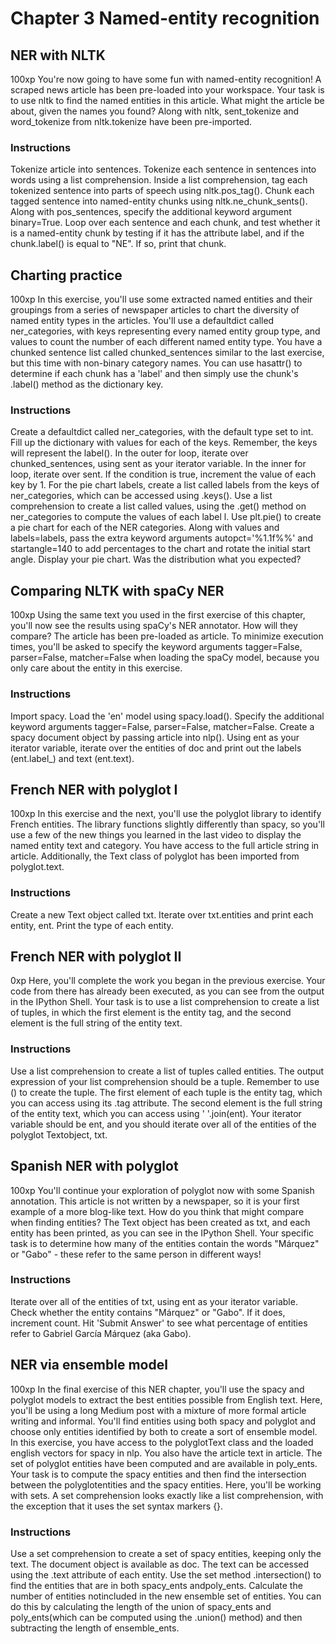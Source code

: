 # Chapter 3 Named-entity recognition
## NER with NLTK
100xp
You're now going to have some fun with named-entity recognition! A scraped news article has been pre-loaded into your workspace. Your task is to use nltk to find the named entities in this article.
What might the article be about, given the names you found?
Along with nltk, sent_tokenize and word_tokenize from nltk.tokenize have been pre-imported.
### Instructions
Tokenize article into sentences.
Tokenize each sentence in sentences into words using a list comprehension.
Inside a list comprehension, tag each tokenized sentence into parts of speech using nltk.pos_tag().
Chunk each tagged sentence into named-entity chunks using nltk.ne_chunk_sents(). Along with pos_sentences, specify the additional keyword argument binary=True.
Loop over each sentence and each chunk, and test whether it is a named-entity chunk by testing if it has the attribute label, and if the chunk.label() is equal to "NE". If so, print that chunk.

## Charting practice
100xp
In this exercise, you'll use some extracted named entities and their groupings from a series of newspaper articles to chart the diversity of named entity types in the articles.
You'll use a defaultdict called ner_categories, with keys representing every named entity group type, and values to count the number of each different named entity type. You have a chunked sentence list called chunked_sentences similar to the last exercise, but this time with non-binary category names.
You can use hasattr() to determine if each chunk has a 'label' and then simply use the chunk's .label() method as the dictionary key.
### Instructions
Create a defaultdict called ner_categories, with the default type set to int.
Fill up the dictionary with values for each of the keys. Remember, the keys will represent the label().
In the outer for loop, iterate over chunked_sentences, using sent as your iterator variable.
In the inner for loop, iterate over sent. If the condition is true, increment the value of each key by 1.
For the pie chart labels, create a list called labels from the keys of ner_categories, which can be accessed using .keys().
Use a list comprehension to create a list called values, using the .get() method on ner_categories to compute the values of each label l.
Use plt.pie() to create a pie chart for each of the NER categories. Along with values and labels=labels, pass the extra keyword arguments autopct='%1.1f%%' and startangle=140 to add percentages to the chart and rotate the initial start angle.
Display your pie chart. Was the distribution what you expected?

## Comparing NLTK with spaCy NER
100xp
Using the same text you used in the first exercise of this chapter, you'll now see the results using spaCy's NER annotator. How will they compare?
The article has been pre-loaded as article. To minimize execution times, you'll be asked to specify the keyword arguments tagger=False, parser=False, matcher=False when loading the spaCy model, because you only care about the entity in this exercise.
### Instructions
Import spacy.
Load the 'en' model using spacy.load(). Specify the additional keyword arguments tagger=False, parser=False, matcher=False.
Create a spacy document object by passing article into nlp().
Using ent as your iterator variable, iterate over the entities of doc and print out the labels (ent.label_) and text (ent.text).

## French NER with polyglot I
100xp
In this exercise and the next, you'll use the polyglot library to identify French entities. The library functions slightly differently than spacy, so you'll use a few of the new things you learned in the last video to display the named entity text and category.
You have access to the full article string in article. Additionally, the Text class of polyglot has been imported from polyglot.text.
### Instructions
Create a new Text object called txt.
Iterate over txt.entities and print each entity, ent.
Print the type of each entity.

## French NER with polyglot II
0xp
Here, you'll complete the work you began in the previous exercise. Your code from there has already been executed, as you can see from the output in the IPython Shell.
Your task is to use a list comprehension to create a list of tuples, in which the first element is the entity tag, and the second element is the full string of the entity text.
### Instructions
Use a list comprehension to create a list of tuples called entities.
The output expression of your list comprehension should be a tuple. Remember to use () to create the tuple.
The first element of each tuple is the entity tag, which you can access using its .tag attribute.
The second element is the full string of the entity text, which you can access using ' '.join(ent).
Your iterator variable should be ent, and you should iterate over all of the entities of the polyglot Textobject, txt.

## Spanish NER with polyglot
100xp
You'll continue your exploration of polyglot now with some Spanish annotation. This article is not written by a newspaper, so it is your first example of a more blog-like text. How do you think that might compare when finding entities?
The Text object has been created as txt, and each entity has been printed, as you can see in the IPython Shell.
Your specific task is to determine how many of the entities contain the words "Márquez" or "Gabo" - these refer to the same person in different ways!
### Instructions
Iterate over all of the entities of txt, using ent as your iterator variable.
Check whether the entity contains "Márquez" or "Gabo". If it does, increment count.
Hit 'Submit Answer' to see what percentage of entities refer to Gabriel García Márquez (aka Gabo).


## NER via ensemble model
100xp
In the final exercise of this NER chapter, you'll use the spacy and polyglot models to extract the best entities possible from English text. Here, you'll be using a long Medium post with a mixture of more formal article writing and informal. You'll find entities using both spacy and polyglot and choose only entities identified by both to create a sort of ensemble model.
In this exercise, you have access to the polyglotText class and the loaded english vectors for spacy in nlp. You also have the article text in article. The set of polyglot entities have been computed and are available in poly_ents. Your task is to compute the spacy entities and then find the intersection between the polyglotentities and the spacy entities.
Here, you'll be working with sets. A set comprehension looks exactly like a list comprehension, with the exception that it uses the set syntax markers {}.
### Instructions
Use a set comprehension to create a set of spacy entities, keeping only the text. The document object is available as doc. The text can be accessed using the .text attribute of each entity.
Use the set method .intersection() to find the entities that are in both spacy_ents andpoly_ents.
Calculate the number of entities notincluded in the new ensemble set of entities. You can do this by calculating the length of the union of spacy_ents and poly_ents(which can be computed using the .union() method) and then subtracting the length of ensemble_ents.

